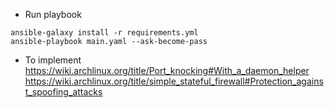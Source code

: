 
- Run playbook
```shell
ansible-galaxy install -r requirements.yml
ansible-playbook main.yaml --ask-become-pass
```

- To implement
https://wiki.archlinux.org/title/Port_knocking#With_a_daemon_helper
https://wiki.archlinux.org/title/simple_stateful_firewall#Protection_against_spoofing_attacks
